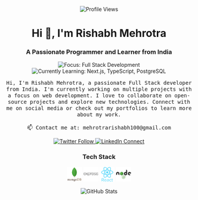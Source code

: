 <!-- Header Section -->
<p align="center">
  <img src="https://komarev.com/ghpvc/?username=imrishabhmehrotra&label=Profile%20views&color=0e75b6&style=flat" alt="Profile Views" />
</p>

<h1 align="center">Hi 👋, I'm Rishabh Mehrotra</h1>
<h3 align="center">A Passionate Programmer and Learner from India</h3>

<!-- Badges Section -->
<p align="center">
  <img src="https://img.shields.io/badge/Focus-Full%20Stack%20Development-brightgreen" alt="Focus: Full Stack Development" />
  <img src="https://img.shields.io/badge/Learning-Next.js%20%7C%20TypeScript%20%7C%20PostgreSQL-blue" alt=" Currently Learning: Next.js, TypeScript, PostgreSQL" />
</p>

<!-- Introduction Section -->
<p align="center">
  <samp>
    Hi, I'm Rishabh Mehrotra, a passionate Full Stack developer from India. I'm currently working on multiple projects with a focus on web development. I love to collaborate on open-source projects and explore new technologies. Connect with me on social media or check out my portfolios to learn more about my work.
  </samp>
  <br />
  <br />
  <samp>📫 Contact me at: mehrotrarishabh100@gmail.com</samp>
</p>

<!-- Social Media and Portfolio Links -->
<p align="center">
  <a href="https://twitter.com/hey__rishabh_">
    <img src="https://img.shields.io/twitter/follow/hey__rishabh_?style=social" alt="Twitter Follow" />
  </a>
  <a href="https://www.linkedin.com/in/rishabh-mehrotra-">
    <img src="https://img.shields.io/badge/LinkedIn-Connect-blue" alt="LinkedIn Connect" />
  </a>
</p>

<!-- Tech Stack Section -->
<h3 align="center">Tech Stack</h3>
<p align="center">
  <img src="https://raw.githubusercontent.com/devicons/devicon/master/icons/mongodb/mongodb-original-wordmark.svg" alt="MongoDB" width="40" height="40"/>
  <img src="https://raw.githubusercontent.com/devicons/devicon/master/icons/express/express-original-wordmark.svg" alt="Express.js" width="40" height="40"/>
  <img src="https://raw.githubusercontent.com/devicons/devicon/master/icons/react/react-original-wordmark.svg" alt="React" width="40" height="40"/>
  <img src="https://raw.githubusercontent.com/devicons/devicon/master/icons/nodejs/nodejs-original-wordmark.svg" alt="Node.js" width="40" height="40"/>
  <!-- Add more tech stack icons as needed -->
</p>

<!-- GitHub Stats Section -->
<p align="center">
  <img src="https://github-readme-stats.vercel.app/api?username=imrishabhmehrotra&show_icons=true&theme=radical" alt="GitHub Stats" />
</p>
